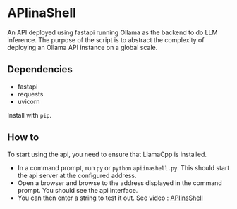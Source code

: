 # APIinaShell

An API deployed using fastapi running Ollama as the backend to do LLM inference. The purpose of the script is to abstract the complexity of deploying an Ollama API instance on a global scale.

## Dependencies
- fastapi
- requests
- uvicorn

Install with `pip`.

## How to
To start using the api, you need to ensure that LlamaCpp is installed.
- In a command prompt, run `py` or `python` `apiinashell.py`.
This should start the api server at the configured address.
- Open a browser and browse to the address displayed in the command prompt. You should see the api interface.
- You can then enter a string to test it out. See video :
[APIinsShell](https://github.com/perpendicularai/APIinaShell/assets/146530480/87491a67-4691-4574-90ae-ed55d4126b58)

